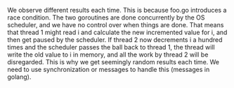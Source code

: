 We observe different results each time. This is because foo.go introduces a race condition.
The two goroutines are done concurrently by the OS scheduler, and we have no control over when things are done.
That means that thread 1 might read i and calculate the new incremented value for i, and then get paused by the scheduler. 
If thread 2 now decrements i a hundred times and the scheduler passes the ball back to thread 1, the thread will write
the old value to i in memory, and all the work by thread 2 will be disregarded. This is why we get seemingly random results each time. 
We need to use synchronization or messages to handle this (messages in golang).
